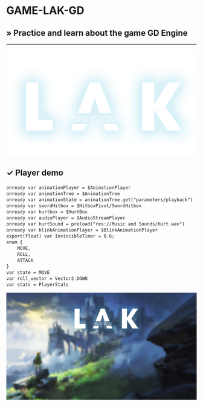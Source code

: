 # GAME-LAK-GD
## » Practice and learn about the game GD Engine
-----
<p align="center">
	<img src="https://raw.githubusercontent.com/anvndev/GAME-LAK-GD/main/INTRO/LAK_LOGO.png" width="600">
</p>


## ✓ Player demo

```Short
onready var animationPlayer = $AnimationPlayer
onready var animationTree = $AnimationTree
onready var animationState = animationTree.get("parameters/playback")
onready var swordHitbox = $HitboxPivot/SwordHitbox
onready var hurtbox = $HurtBox
onready var audioPlayer = $AudioStreamPlayer
onready var hurtSound = preload("res://Music and Sounds/Hurt.wav")
onready var blinkAnimationPlayer = $BlinkAnimationPlayer
export(float) var InvincibleTimer = 0.6;
enum {
	MOVE,
	ROLL,
	ATTACK
}
var state = MOVE
var roll_vector = Vector2.DOWN
var stats = PlayerStats
```
<p align="center">
	<img src="https://raw.githubusercontent.com/anvndev/GAME-LAK-GD/main/INTRO/main_bg.png" width="600">
</p>
